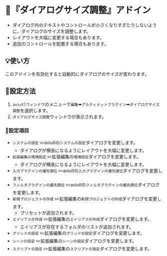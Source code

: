 ﻿# 🚀『ダイアログサイズ調整』アドイン

* ダイアログ内のテキストやコントロールが小さくなりすぎたりしないように、ダイアログのサイズを調整します。
* レイアウトを大幅に変更する場合もあります。
* 追加のコントロールを配置する場合もあります。

## 💡使い方

このアドインを有効化すると自動的にダイアログのサイズが変わります。

## 🔧設定方法

1. `aviutlウィンドウ`のメニューで`編集`➡`アルティメットプラグイン`➡`ダイアログサイズ調整`を選択します。
1. `ダイアログサイズ調整`ウィンドウが表示されます。

### 📝設定項目

* `システムの設定` ✏️aviutlの`システムの設定`ダイアログを変更します。
	* ダイアログが横長になるようにレイアウトを大幅に変更します。
* `拡張編集の環境設定` ✏️拡張編集の`環境設定`ダイアログを変更します。
	* ダイアログが横長になるようにレイアウトを大幅に変更します。
* `入力プラグインの優先順位` ✏️aviutlの`入力プラグインの優先順位`ダイアログを変更します。
* `フィルタプラグインの優先順位` ✏️aviutlの`フィルタプラグインの優先順位`ダイアログを変更します。
* `新規プロジェクトの作成` ✏️拡張編集の`新規プロジェクトの作成`ダイアログを変更します。
	* プリセットが追加されます。
* `エイリアスの作成` ✏️拡張編集の`エイリアスの作成`ダイアログを変更します。
	* エイリアスが存在するフォルダのリストが追加されます。
* `グリッドの設定` ✏️拡張編集の`グリッドの設定`ダイアログを変更します。
* `シーンの設定` ✏️拡張編集の`シーンの設定`ダイアログを変更します。
* `スクリプトの設定` ✏️拡張編集の`スクリプトの設定`ダイアログを変更します。
